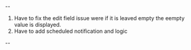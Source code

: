 --

1.  Have to fix the edit field issue were if it is leaved empty the eempty value is displayed.
2.  Have to add scheduled notification and logic

--
